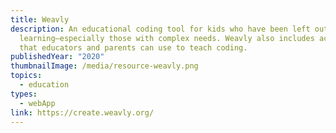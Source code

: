 ```yaml
---
title: Weavly
description: An educational coding tool for kids who have been left out of
  learning—especially those with complex needs. Weavly also includes activities
  that educators and parents can use to teach coding.
publishedYear: "2020"
thumbnailImage: /media/resource-weavly.png
topics:
  - education
types:
  - webApp
link: https://create.weavly.org/
---
```

